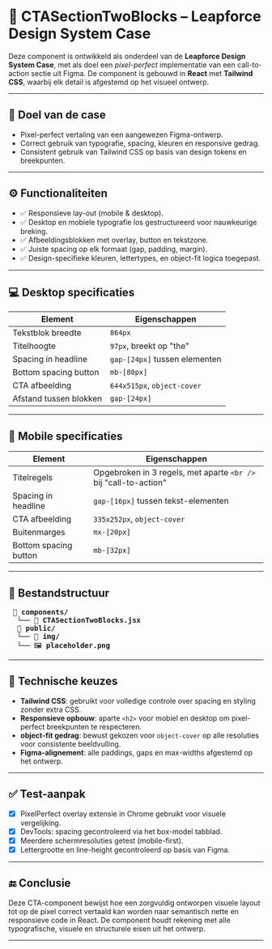 # 📣 CTASectionTwoBlocks – Leapforce Design System Case

Deze component is ontwikkeld als onderdeel van de **Leapforce Design System Case**, met als doel een _pixel-perfect_ implementatie van een call-to-action sectie uit Figma. De component is gebouwd in **React** met **Tailwind CSS**, waarbij elk detail is afgestemd op het visueel ontwerp.

---

## 🎯 Doel van de case

- Pixel-perfect vertaling van een aangewezen Figma-ontwerp.
- Correct gebruik van typografie, spacing, kleuren en responsive gedrag.
- Consistent gebruik van Tailwind CSS op basis van design tokens en breekpunten.

---

## ⚙️ Functionaliteiten

- ✅ Responsieve lay-out (mobile & desktop).
- ✅ Desktop en mobiele typografie los gestructureerd voor nauwkeurige breking.
- ✅ Afbeeldingsblokken met overlay, button en tekstzone.
- ✅ Juiste spacing op elk formaat (gap, padding, margin).
- ✅ Design-specifieke kleuren, lettertypes, en object-fit logica toegepast.

---

## 💻 Desktop specificaties

| Element                | Eigenschappen                                                   |
|------------------------|-----------------------------------------------------------------|
| Tekstblok breedte      | `864px`                                                         |
| Titelhoogte            | `97px`, breekt op "the"                                         |
| Spacing in headline    | `gap-[24px]` tussen elementen                                   |
| Bottom spacing button  | `mb-[80px]`                                                     |
| CTA afbeelding         | `644x515px`, `object-cover`                                     |
| Afstand tussen blokken | `gap-[24px]`                                                    |

---

## 📱 Mobile specificaties

| Element                | Eigenschappen                                                   |
|------------------------|-----------------------------------------------------------------|
| Titelregels            | Opgebroken in 3 regels, met aparte `<br />` bij "call-to-action"|
| Spacing in headline    | `gap-[16px]` tussen tekst-elementen                             |
| CTA afbeelding         | `335x252px`, `object-cover`                                     |
| Buitenmarges           | `mx-[20px]`                                                     |
| Bottom spacing button  | `mb-[32px]`                                                     |

---

## 🧱 Bestandstructuur
<pre> 📁 <strong>components/</strong>
  └── 📄 <strong>CTASectionTwoBlocks.jsx</strong>
  📁 <strong>public/</strong>
  └── 📁 <strong>img/</strong>
  └── 🖼️ <strong>placeholder.png</strong> </pre>

---

## 🧠 Technische keuzes

- **Tailwind CSS**: gebruikt voor volledige controle over spacing en styling zonder extra CSS.
- **Responsieve opbouw**: aparte `<h2>` voor mobiel en desktop om pixel-perfect breekpunten te respecteren.
- **object-fit gedrag**: bewust gekozen voor `object-cover` op alle resoluties voor consistente beeldvulling.
- **Figma-alignement**: alle paddings, gaps en max-widths afgestemd op het ontwerp.

---

## ✅ Test-aanpak

- [x] PixelPerfect overlay extensie in Chrome gebruikt voor visuele vergelijking.
- [x] DevTools: spacing gecontroleerd via het box-model tabblad.
- [x] Meerdere schermresoluties getest (mobile-first).
- [x] Lettergrootte en line-height gecontroleerd op basis van Figma.

---

## 🔚 Conclusie

Deze CTA-component bewijst hoe een zorgvuldig ontworpen visuele layout tot op de pixel correct vertaald kan worden naar semantisch nette en responsieve code in React. De component houdt rekening met alle typografische, visuele en structurele eisen uit het ontwerp.

---

